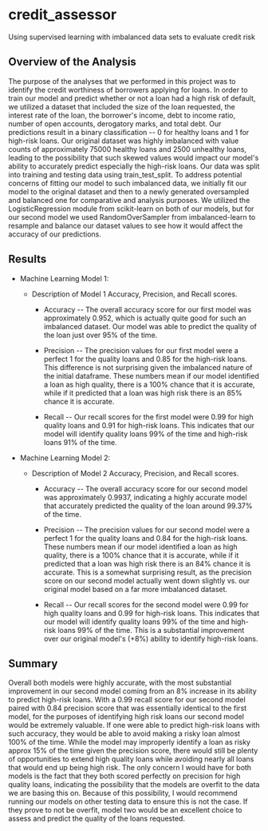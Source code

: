 # credit_assessor
Using supervised learning with imbalanced data sets to evaluate credit risk

## Overview of the Analysis

The purpose of the analyses that we performed in this project was to identify the credit worthiness of borrowers applying for loans.  In order to train our model and predict whether or not a loan had a high risk of default, we utilized a dataset that included the size of the loan requested, the interest rate of the loan, the borrower's income, debt to income ratio, number of open accounts, derogatory marks, and total debt.  Our predictions result in a binary classification -- 0 for healthy loans and 1 for high-risk loans.  Our original dataset was highly imbalanced with value counts of approximately 75000 healthy loans and 2500 unhealthy loans, leading to the possibility that such skewed values would impact our model's ability to accurately predict especially the high-risk loans.  Our data was split into training and testing data using train_test_split. To address potential concerns of fitting our model to such imbalanced data, we initially fit our model to the original dataset and then to a newly generated oversampled and balanced one for comparative and analysis purposes.  We utilized the LogisticRegression module from scikit-learn on both of our models, but for our second model we used RandomOverSampler from imbalanced-learn to resample and balance our dataset values to see how it would affect the accuracy of our predictions. 
  

## Results


* Machine Learning Model 1:
  * Description of Model 1 Accuracy, Precision, and Recall scores.

    * Accuracy -- The overall accuracy score for our first model was approximately 0.952, which is actually quite good for such an   imbalanced dataset.  Our model was able to predict the quality of the loan just over 95% of the time.
    
    * Precision -- The precision values for our first model were a perfect 1 for the quality loans and 0.85 for the high-risk loans.  This difference is not surprising given the imbalanced nature of the initial dataframe. These numbers mean if our model identified a loan as high quality, there is a 100% chance that it is accurate, while if it predicted that a loan was high risk there is an 85% chance it is accurate.
    
    * Recall -- Our recall scores for the first model were 0.99 for high quality loans and 0.91 for high-risk loans.  This indicates that our model will identify quality loans 99% of the time and high-risk loans 91% of the time.



* Machine Learning Model 2:
  * Description of Model 2 Accuracy, Precision, and Recall scores.
  
      * Accuracy -- The overall accuracy score for our second model was approximately 0.9937, indicating a highly accurate model that accurately predicted the quality of the loan around 99.37% of the time.  
    
    * Precision -- The precision values for our second model were a perfect 1 for the quality loans and 0.84 for the high-risk loans.  These numbers mean if our model identified a loan as high quality, there is a 100% chance that it is accurate, while if it predicted that a loan was high risk there is an 84% chance it is accurate.  This is a somewhat surprising result, as the precision score on our second model actually went down slightly vs. our original model based on a far more imbalanced dataset.
    
    * Recall -- Our recall scores for the second model were 0.99 for high quality loans and 0.99 for high-risk loans.  This indicates that our model will identify quality loans 99% of the time and high-risk loans 99% of the time.  This is a substantial improvement over our original model's (+8%) ability to identify high-risk loans.


## Summary

Overall both models were highly accurate, with the most substantial improvement in our second model coming from an 8% increase in its ability to predict high-risk loans.  With a 0.99 recall score for our second model paired with 0.84 precision score that was essentially identical to the first model, for the purposes of identifying high risk loans our second model would be extremely valuable.  If one were able to predict high-risk loans with such accuracy, they would be able to avoid making a risky loan almost 100% of the time.  While the model may improperly identify a loan as risky approx 15% of the time given the precision score, there would still be plenty of opportunities to extend high quality loans while avoiding nearly all loans that would end up being high risk.  The only concern I would have for both models is the fact that they both scored perfectly on precision for high quality loans, indicating the possibility that the models are overfit to the data we are basing this on.  Because of this possibility, I would recommend running our models on other testing data to ensure this is not the case.  If they prove to not be overfit, model two would be an excellent choice to assess and predict the quality of the loans requested.


